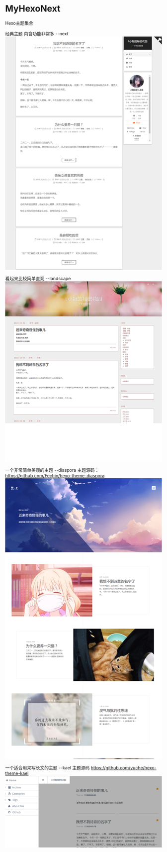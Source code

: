 # MyHexoNext
Hexo主题集合

经典主题 
  内含功能非常多  --next  
  ![next](/themes/img/next.png)

  看起来比较简单直观 --landscape
  ![landscape](/themes/img/land.png)

  一个非常简单美观的主题  --diaspora 主题源码：https://github.com/Fechin/hexo-theme-diaspora
  ![diaspora](/themes/img/doc.png)

  一个适合用来写长文的主题  --kael  主题源码 https://github.com/yuche/hexo-theme-kael
  ![kael](/themes/img/kael.png)
